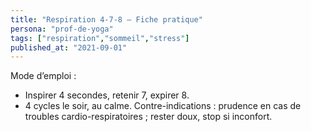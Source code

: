 ```yaml
---
title: "Respiration 4-7-8 – Fiche pratique"
persona: "prof-de-yoga"
tags: ["respiration","sommeil","stress"]
published_at: "2021-09-01"
---
```


Mode d’emploi :
- Inspirer 4 secondes, retenir 7, expirer 8.
- 4 cycles le soir, au calme.
Contre-indications : prudence en cas de troubles cardio-respiratoires ; rester doux, stop si inconfort.
